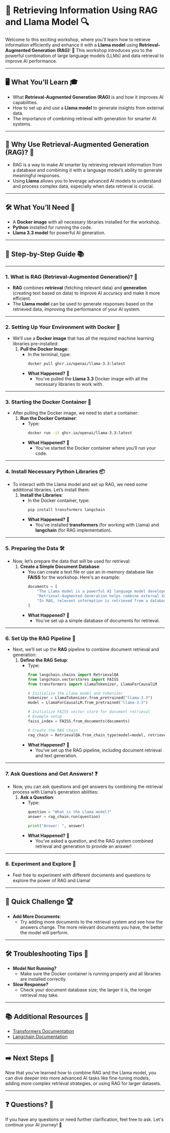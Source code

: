 # 🤖 Retrieving Information Using RAG and Llama Model 🔍

Welcome to this exciting workshop, where you'll learn how to retrieve information efficiently and enhance it with a **Llama model** using **Retrieval-Augmented Generation (RAG)**! 🚀 This workshop introduces you to the powerful combination of large language models (LLMs) and data retrieval to improve AI performance.

---

## 🖥️ **What You’ll Learn** 🎓
- What **Retrieval-Augmented Generation (RAG)** is and how it improves AI capabilities.
- How to set up and use a **Llama model** to generate insights from external data.
- The importance of combining retrieval with generation for smarter AI systems.

---

## 🚀 **Why Use Retrieval-Augmented Generation (RAG)?** 🌟
- RAG is a way to make AI smarter by retrieving relevant information from a database and combining it with a language model’s ability to generate meaningful responses.
- Using **Llama** allows you to leverage advanced AI models to understand and process complex data, especially when data retrieval is crucial.

---

## 🛠️ **What You’ll Need** 🧰
- A **Docker image** with all necessary libraries installed for the workshop.
- **Python** installed for running the code.
- **Llama 3.3 model** for powerful AI generation.

---

## 📝 **Step-by-Step Guide** 📚

---

### 1. **What is RAG (Retrieval-Augmented Generation)?** 🤔
   - **RAG** combines **retrieval** (fetching relevant data) and **generation** (creating text based on data) to improve AI accuracy and make it more efficient.
   - The **Llama model** can be used to generate responses based on the retrieved data, improving the performance of your AI system.

---

### 2. **Setting Up Your Environment with Docker** 🐳
   - We’ll use a **Docker image** that has all the required machine learning libraries pre-installed:
     1. **Pull the Docker Image**:
        - In the terminal, type:
          ```bash
          docker pull ghcr.io/openai/llama-3.3:latest
          ```
        - **What Happened?** 🎉
          - You’ve pulled the **Llama 3.3** Docker image with all the necessary libraries to work with.

---

### 3. **Starting the Docker Container** 🚀
   - After pulling the Docker image, we need to start a container:
     1. **Run the Docker Container**:
        - Type:
          ```bash
          docker run -it ghcr.io/openai/llama-3.3:latest
          ```
        - **What Happened?** 🎉
          - You’ve started the Docker container where you’ll run your code.

---

### 4. **Install Necessary Python Libraries** 📦
   - To interact with the Llama model and set up RAG, we need some additional libraries. Let’s install them:
     1. **Install the Libraries**:
        - In the Docker container, type:
          ```bash
          pip install transformers langchain
          ```
        - **What Happened?** 🎉
          - You’ve installed **transformers** (for working with Llama) and **langchain** (for RAG implementation).

---

### 5. **Preparing the Data** 🛠️
   - Now, let’s prepare the data that will be used for retrieval:
     1. **Create a Simple Document Database**:
        - You can create a text file or use an in-memory database like **FAISS** for the workshop. Here's an example:
          ```python
          documents = [
              "The Llama model is a powerful AI language model developed by Meta.",
              "Retrieval-Augmented Generation helps combine external data with AI generation.",
              "In RAG, relevant information is retrieved from a database and used to generate responses."
          ]
          ```
        - **What Happened?** 🎉
          - You’ve set up a simple database of documents for retrieval.

---

### 6. **Set Up the RAG Pipeline** 🔧
   - Next, we’ll set up the **RAG** pipeline to combine document retrieval and generation:
     1. **Define the RAG Setup**:
        - Type:
          ```python
          from langchain.chains import RetrievalQA
          from langchain.vectorstores import FAISS
          from transformers import LlamaTokenizer, LlamaForCausalLM

          # Initialize the Llama model and tokenizer
          tokenizer = LlamaTokenizer.from_pretrained("llama-3.3")
          model = LlamaForCausalLM.from_pretrained("llama-3.3")

          # Initialize FAISS vector store for document retrieval
          # Example setup
          faiss_index = FAISS.from_documents(documents)

          # Create the RAG chain
          rag_chain = RetrievalQA.from_chain_type(model=model, retriever=faiss_index)
          ```
        - **What Happened?** 🎉
          - You’ve set up the RAG pipeline, including document retrieval and text generation.

---

### 7. **Ask Questions and Get Answers!** ❓
   - Now, you can ask questions and get answers by combining the retrieval process with Llama’s generation abilities:
     1. **Ask a Question**:
        - Type:
          ```python
          question = "What is the Llama model?"
          answer = rag_chain.run(question)

          print("Answer: ", answer)
          ```
        - **What Happened?** 🎉
          - You’ve asked a question, and the RAG system combined retrieval and generation to provide an answer!

---

### 8. **Experiment and Explore** 🌟
   - Feel free to experiment with different documents and questions to explore the power of RAG and Llama!

---

## 🎯 **Quick Challenge** 🏆
- **Add More Documents**:
  - Try adding more documents to the retrieval system and see how the answers change. The more relevant documents you have, the better the model will perform.

---

## 🛠️ **Troubleshooting Tips** 🔧
- **Model Not Running?**
  - Make sure the Docker container is running properly and all libraries are installed correctly.
- **Slow Response?**
  - Check your document database size; the larger it is, the longer retrieval may take.

---

## 📚 **Additional Resources** 📖
- [Transformers Documentation](https://huggingface.co/docs/transformers)
- [Langchain Documentation](https://langchain.com/docs/)

---

## ➡️ **Next Steps** 🚀
Now that you’ve learned how to combine RAG and the Llama model, you can dive deeper into more advanced AI tasks like fine-tuning models, adding more complex retrieval strategies, or using RAG for larger datasets.

---

## ❓ **Questions?** 🤔
If you have any questions or need further clarification, feel free to ask. Let's continue your AI journey! 🚀
